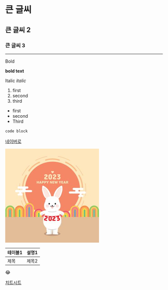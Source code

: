 # 큰 글씨
## 큰 글씨 2
### 큰 글씨 3

--- 

Bold

**bold text**

Italic
*italic*

1. first
2. second
3. third

- first
- second
- Third

```python
code block
```
[네이버로](https://www.naver.com/)

![대체 텍스트](image.jpg)

| 테이블1 | 설명1 |
| ------ | ------|
| 제목  |  제목2  |


:joy:

[치트시트](https://www.markdownguide.org/cheat-sheet/)


